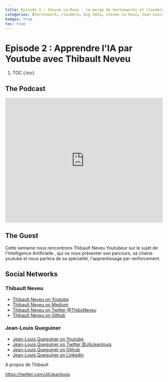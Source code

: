 ```yaml
---
title: Episode 1 : Steven Le-Roux - le merge de hortonworks et cloudera
categories: [hortonwork, cloudera, big data, steven Le-Roux, Jean-Louis Queguiner, cloud, database, data]
badges: true
toc: true
---
```


# Episode 2 : Apprendre l'IA par Youtube avec Thibault Neveu


1. TOC
{:toc}

## The Podcast

<iframe src="https://widget.spreaker.com/player?episode_id=16038601&theme=light&autoplay=false&playlist=false&cover_image_url=https%3A%2F%2Fd3wo5wojvuv7l.cloudfront.net%2Fimages.spreaker.com%2Foriginal%2F61d642b487f7157a1c1eb83d3b47e04a.jpg" width="100%" height="400px" frameborder="0"></iframe>

## The Guest

Cette semaine nous rencontrons Thibault Neveu Youtubeur sur le sujet de l'Intelligence Artificielle , qui va nous présenter son parcours, sa chaine youtube et nous parlera de sa spécialité, l'apprentissage par renforcement.

## Social Networks

### Thibault Neveu
- [Thibault Neveu on Youtube](https://www.youtube.com/channel/UCVso5UVvQeGAuwbksmA95iA)
- [Thibault Neveu on Medium](https://medium.com/@thibo73800)
- [Thibault Neveu on Twitter @ThiboNeveu](https://twitter.com/ThiboNeveu)
- [Thibault Neveu on Github](https://github.com/thibo73800)

### Jean-Louis Queguiner
- [Jean-Louis Queguiner on Youtube](https://www.youtube.com/channel/UCVso5UVvQeGAuwbksmA95iA)
- [Jean-Louis Queguiner on Twitter @JiliJeanlouis](https://twitter.com/JiliJeanlouis)
- [Jean-Louis Queguiner on Github](https://github.com/jqueguiner)
- [Jean-Louis Queguiner on Linkedin](https://fr.linkedin.com/in/jlqueguiner)




A propos de Thibault


https://twitter.com/JiliJeanlouis
